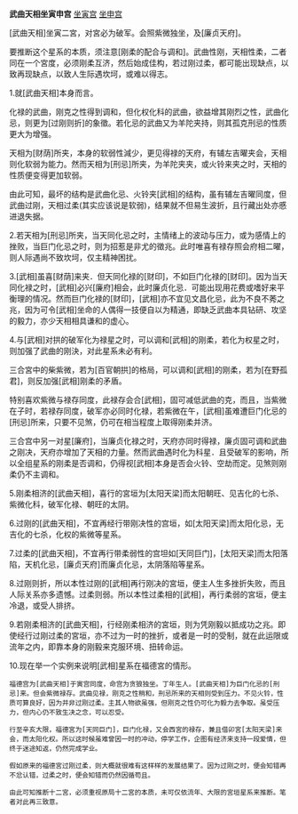 **武曲天相坐寅申宫**
[坐寅宫](./武曲天相坐寅宫.png)
[坐申宫](./武曲天相坐申宫.png)

[武曲天相]坐寅二宮，对宮必为破军。会照紫微独坐，及[廉贞天府]。

要推断这个星系的本质，须注意[刚柔的配合与调和]。武曲性刚，天相性柔，二者同在一个宮度，必须刚柔互济，然后始成佳构，若过刚过柔，都可能出现缺点，以致再现缺点，以致人生际遇坎坷，或难以得志。

1.就[武曲天相]本身而言。

化禄的武曲，刚克之性得到调和，但化权化科的武曲，欲益增其刚烈之性，武曲化忌，则更为[过刚则折]的象徵。若化忌的武曲又为羊陀夹持，则其孤克刑忌的性质更大为增强。

天相为[财荫]所夹，本身的软弱性減少，更见得禄的天府，有辅左吉曜夹会，天相则化软弱为能力。然而天相为[刑忌]所夹，为羊陀夹夹，或火铃来夹之时，天相的性质便变得更加软弱。

由此可知，最坏的结构是武曲化忌、火铃夹[武相]的结构，虽有辅左吉曜同度，但武曲过刚，天相过柔(其实应该说是软弱)，结果就不但易生波折，且行藏出处亦慼进退失据。

2.若天相为[刑忌]所夹，当天同化忌之时，主情绪上的波动与压力，或为感情上的挫败，当巨门化忌之时，则为招惹是非尤的徵兆。此时唯喜有禄存照会府相二曜，则人际遇尚不致坎坷，仅主精神困扰。

3.[武相]虽喜[财荫]来夹．但天同化禄的[财印]，不如巨门化禄的[财印]。因为当天同化禄之时，[武相]必兴[廉府]相会，此时廉贞化忌．可能出现用花费或嗜好来平衡理的情况。然而巨门化禄的[财印]，[武相]亦不宜见文昌化忌，此为不良不莠之兆，因为可令[武相]坐命的人偶得一技便自以为精通，即缺乏武曲本具钻研、攻坚的毅力，亦少天相相具谦和的虚心。

4.与[武相]对拱的破军化为禄星之时，可以调和[武相]的刚柔，若化为权星之时，则加强了武曲的刚決，对此星系未必有利。

三合宮中的柴紫微，若为[百官朝拱]的格局，可以调和[武相]的刚柔，若为[在野孤君]，则反加强[武相]刚柔的矛盾。

特别喜欢紫微与禄存同度，此禄存会合[武相]，固可减低武曲的克，而且，当紫微在子时，若禄存同度，破军亦必同时化禄，若紫微在午，[武相]虽难遭巨门化忌的[刑忌]所来，只要不见煞，仍可在相当程度上取得刚柔并济。

三合宫中另一对星[廉府]，当廉贞化禄之时，天府亦同时得禄，廉贞固可调和武曲之刚决，天府亦增加了天相的力量。然而武曲遇时化为科星．且受破军的影响，所以全组星系的刚柔是否调和，仍得视[武相]本身是否会火铃、空劫而定。见煞则刚柔仍不主调和。

5.刚柔相济的[武曲天相]，喜行的宮垣为[太阳天梁]而太阳朝旺、见吉化的七杀、紫微化科，破军化禄、朝旺的太阴。

6.过刚的[武曲天相]，不宜再经行带刚决性的宫垣，如[太阳天梁]而太阳化忌，无吉化的七杀，化权的紫微等星系。

7.过柔的[武曲天相]，不宜再行带柔弱性的宫坦如[天同巨门]，[太阳天梁]而太阳落陷，天机化忌，[廉贞天府]而廉贞化忌，太阴落陷等星系。

8.过刚则折，所以本性过刚的[武相]再行刚决的宮垣，便主人生多挫折失败，而且人际关系亦多遗憾。过柔则弱。所以本性过柔相的[武相]，再行柔弱的宮垣，便主冷退，或受人排挤。

9.若刚柔相济的[武曲天相]，行经刚柔相济的宮垣，则为凭刚毅以抵成功之兆。即使经行过刚过柔的宮垣，亦不过为一时的挫折，或者是一时的受制，就在此运限或流年之内，即靠本身的刚毅来克服环境、扭转命运。

10.现在举一个实例来说明[武相]星系在福德宮的情形。

    福德宫为[武曲天相]于寅宫同度，命宫为贪狼独坐。丁年生人。[武曲天相]为巨门化忌的[刑忌]来。但会紫微禄存。武曲见禄，刚克之性稍和，刑忌所来的天相则受到压力。不见火铃，性质可算良好，因为并非过刚过柔。主其人物欲虽强，但刚克之性仍可化为毅力去争取。虽受压力，但内心仍不致生决之念，可以忍受。

    行至辛亥大限，福德宮为[天同巨门]，巨门化禄，又会西宮的禄存，兼且借卯宮[太阳天梁]来会，而太阳化权。所以这时候虽难曾因一时的冲动，停学工作，企图有经济来支持一段爱情，但终于迷途知返，仍然完成学业。

    假如原来的福德宮过刚过柔，则大概就很难有这样样的发展结果了。因为过刚之时，便会知错再不忿认错，过柔之时，便会知错而仍然因循苟且。

    由此可知推断十二宮，必须重视原局十二宮的本质，未可仅依流年、大限的宮垣星系来推断。笔者对此再三致意。